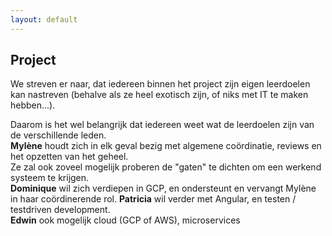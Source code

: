 ```yaml
---
layout: default
---
```


## Project

We streven er naar, dat iedereen binnen het project zijn eigen leerdoelen kan nastreven (behalve als ze heel exotisch 
zijn, of niks met IT te maken hebben...).

Daarom is het wel belangrijk dat iedereen weet wat de leerdoelen zijn van de verschillende leden.   
**Mylène** houdt zich in elk geval bezig met algemene coördinatie, reviews en het opzetten van het geheel.    
Ze zal ook zoveel mogelijk proberen de "gaten" te dichten om een werkend systeem te krijgen.   
**Dominique** wil zich verdiepen in GCP, en ondersteunt en vervangt Mylène in haar coördinerende rol.
**Patricia** wil verder met Angular, en testen / testdriven development.    
**Edwin** ook mogelijk cloud (GCP of AWS), microservices
 